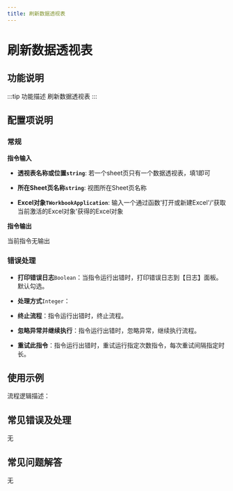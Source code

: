 ```yaml
---
title: 刷新数据透视表
---
```


# 刷新数据透视表

## 功能说明

:::tip 功能描述
刷新数据透视表
:::

## 配置项说明

### 常规

**指令输入**

- **透视表名称或位置`string`**: 若一个sheet页只有一个数据透视表，填1即可

- **所在Sheet页名称`string`**: 视图所在Sheet页名称

- **Excel对象`TWorkbookApplication`**: 输入一个通过函数'打开或新建Excel'/'获取当前激活的Excel对象'获得的Excel对象


**指令输出**

当前指令无输出

### 错误处理

- **打印错误日志**`Boolean`：当指令运行出错时，打印错误日志到【日志】面板。默认勾选。

- **处理方式**`Integer`：

 - **终止流程**：指令运行出错时，终止流程。

 - **忽略异常并继续执行**：指令运行出错时，忽略异常，继续执行流程。

 - **重试此指令**：指令运行出错时，重试运行指定次数指令，每次重试间隔指定时长。

## 使用示例

流程逻辑描述：

## 常见错误及处理

无

## 常见问题解答

无

